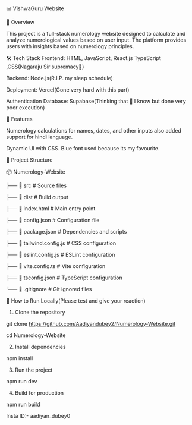 📊 VishwaGuru Website

📌 Overview

This project is a full-stack numerology website designed to calculate and analyze numerological values based on user input. The platform provides users with insights based on numerology principles.

🛠️ Tech Stack
Frontend: HTML, JavaScript, React.js TypeScript ,CSS(Nagaraju Sir supremacy🙏)

Backend: Node.js(R.I.P. my sleep schedule)

Deployment: Vercel(Gone very hard with this part)

Authentication Database: Supabase(Thinking that 🤔 I know but done very poor execution)

🚀 Features

Numerology calculations for names, dates, and other inputs also added support for hindi language.

Dynamic UI with CSS. Blue font used because its my favourite.

📂 Project Structure

📦 Numerology-Website

├── 📂 src              # Source files

├── 📂 dist             # Build output

├── 📜 index.html       # Main entry point

├── 📜 config.json      # Configuration file

├── 📜 package.json     # Dependencies and scripts

├── 📜 tailwind.config.js  # CSS configuration

├── 📜 eslint.config.js # ESLint configuration

├── 📜 vite.config.ts   # Vite configuration

├── 📜 tsconfig.json    # TypeScript configuration

└── 📜 .gitignore       # Git ignored files

📌 How to Run Locally(Please test and give your reaction)

1. Clone the repository

git clone
 https://github.com/Aadiyandubey2/Numerology-Website.git

cd Numerology-Website

2. Install dependencies

npm install

3. Run the project

npm run dev

4. Build for production

npm run build

Insta ID:- aadiyan_dubey0
